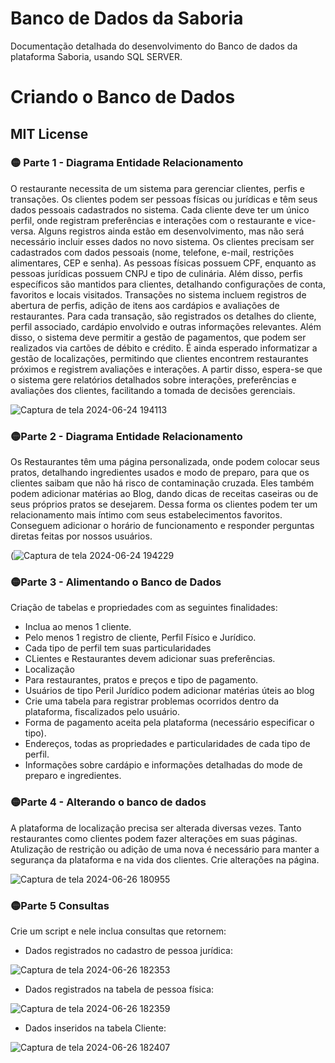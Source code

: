 # Banco de Dados da Saboria
Documentação detalhada do desenvolvimento do Banco de dados da plataforma Saboria, usando SQL SERVER.

# Criando o Banco de Dados

## MIT License

   ### 🟡 Parte 1 - Diagrama Entidade Relacionamento

O restaurante necessita de um sistema para gerenciar clientes, perfis e transações. 
Os clientes podem ser pessoas físicas ou jurídicas e têm seus dados pessoais cadastrados no sistema.
Cada cliente deve ter um único perfil, onde registram preferências e interações com o restaurante e vice-versa. 
Alguns registros ainda estão em desenvolvimento, mas não será necessário incluir esses dados no novo sistema.
Os clientes precisam ser cadastrados com dados pessoais (nome, telefone, e-mail, restrições alimentares, CEP e senha). 
As pessoas físicas possuem CPF, enquanto as pessoas jurídicas possuem CNPJ e tipo de culinária. 
Além disso, perfis específicos são mantidos para clientes, detalhando configurações de conta, favoritos e locais visitados.
Transações no sistema incluem registros de abertura de perfis, adição de itens aos cardápios e avaliações de restaurantes. 
Para cada transação, são registrados os detalhes do cliente, perfil associado, cardápio envolvido e outras informações relevantes. 
Além disso, o sistema deve permitir a gestão de pagamentos, que podem ser realizados via cartões de débito e crédito.
É ainda esperado informatizar a gestão de localizações, permitindo que clientes encontrem restaurantes próximos e registrem avaliações e interações. 
A partir disso, espera-se que o sistema gere relatórios detalhados sobre interações, preferências e avaliações dos clientes, facilitando a tomada de decisões gerenciais.

![Captura de tela 2024-06-24 194113](https://github.com/saboria-oficial/BancoDeDados/assets/167265660/47d62174-deec-4507-88a2-bb1d7275efdf)




   ### 🟡Parte 2 - Diagrama Entidade Relacionamento

Os Restaurantes têm uma página personalizada, onde podem colocar seus pratos, detalhando ingredientes usados e modo de preparo, para que os clientes saibam que não há risco de contaminação cruzada.
Eles também podem adicionar matérias ao Blog, dando dicas de receitas caseiras ou de seus próprios pratos se desejarem. 
Dessa forma os clientes podem ter um relacionamento mais íntimo com seus estabelecimentos favoritos.
Conseguem adicionar o horário de funcionamento e responder perguntas diretas feitas por nossos usuários.


(![Captura de tela 2024-06-24 194229](https://github.com/saboria-oficial/BancoDeDados/assets/167265660/1e23104f-652d-4593-9a83-62eb7d6f0d45)


   ### 🟡Parte 3 - Alimentando o Banco de Dados

Criação de tabelas e propriedades com as seguintes finalidades:

   - Inclua ao menos 1 cliente.
   - Pelo menos 1 registro de cliente, Perfil Físico e Jurídico.
   - Cada tipo de perfil tem suas particularidades
   - CLientes e Restaurantes devem adicionar suas preferências.
   - Localização
   - Para restaurantes, pratos e preços e tipo de pagamento.
   - Usuários de tipo Peril Jurídico podem adicionar matérias úteis ao blog
   - Crie uma tabela para registrar problemas ocorridos dentro da plataforma, fiscalizados pelo usuário.
   - Forma de pagamento aceita pela plataforma (necessário especificar o tipo).
   - Endereços, todas as propriedades e particularidades de cada tipo de perfil.
   - Informações sobre cardápio e informações detalhadas do mode de preparo e ingredientes.


   ### 🟡Parte 4 - Alterando o banco de dados

 A plataforma de localização precisa ser alterada diversas vezes. Tanto restaurantes como clientes podem fazer alterações em suas páginas. Atulização de restrição ou adição de uma nova é necessário para manter a segurança da plataforma e na vida dos clientes. Crie alterações na página.

![Captura de tela 2024-06-26 180955](https://github.com/saboria-oficial/BancoDeDados/assets/167265660/cffe6017-ce9c-4b45-9bae-7d0d05c99490)


   ### 🟡Parte 5 Consultas 

   Crie um script e nele inclua consultas que retornem:

   - Dados registrados no cadastro de pessoa jurídica:


![Captura de tela 2024-06-26 182353](https://github.com/saboria-oficial/BancoDeDados/assets/167265660/554fc6f5-bf9e-4b50-8608-f815b5e57440)



     

   - Dados registrados na tabela de pessoa física:
   

![Captura de tela 2024-06-26 182359](https://github.com/saboria-oficial/BancoDeDados/assets/167265660/50bd6618-ad26-4139-ae82-80974f8d9f14)



     

   - Dados inseridos na tabela Cliente:

![Captura de tela 2024-06-26 182407](https://github.com/saboria-oficial/BancoDeDados/assets/167265660/16109cce-f707-441e-8ffd-6e51de756e86)


